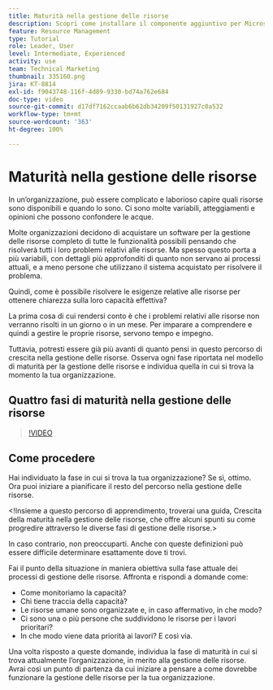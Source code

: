 ```yaml
---
title: Maturità nella gestione delle risorse
description: Scopri come installare il componente aggiuntivo per Microsoft Outlook
feature: Resource Management
type: Tutorial
role: Leader, User
level: Intermediate, Experienced
activity: use
team: Technical Marketing
thumbnail: 335160.png
jira: KT-8814
exl-id: f9043748-116f-4d89-9330-bd74a762e684
doc-type: video
source-git-commit: d17df7162ccaab6b62db34209f50131927c0a532
workflow-type: tm+mt
source-wordcount: '363'
ht-degree: 100%

---
```


# Maturità nella gestione delle risorse

In un’organizzazione, può essere complicato e laborioso capire quali risorse sono disponibili e quando lo sono. Ci sono molte variabili, atteggiamenti e opinioni che possono confondere le acque.

Molte organizzazioni decidono di acquistare un software per la gestione delle risorse completo di tutte le funzionalità possibili pensando che risolverà tutti i loro problemi relativi alle risorse. Ma spesso questo porta a più variabili, con dettagli più approfonditi di quanto non servano ai processi attuali, e a meno persone che utilizzano il sistema acquistato per risolvere il problema.

Quindi, come è possibile risolvere le esigenze relative alle risorse per ottenere chiarezza sulla loro capacità effettiva?

La prima cosa di cui rendersi conto è che i problemi relativi alle risorse non verranno risolti in un giorno o in un mese. Per imparare a comprendere e quindi a gestire le proprie risorse, servono tempo e impegno.

Tuttavia, potresti essere già più avanti di quanto pensi in questo percorso di crescita nella gestione delle risorse. Osserva ogni fase riportata nel modello di maturità per la gestione delle risorse e individua quella in cui si trova la momento la tua organizzazione.

## Quattro fasi di maturità nella gestione delle risorse

>[!VIDEO](https://video.tv.adobe.com/v/3420162/?quality=12&learn=on&enablevpops&captions=ita)


## Come procedere

Hai individuato la fase in cui si trova la tua organizzazione? Se sì, ottimo. Ora puoi iniziare a pianificare il resto del percorso nella gestione delle risorse.

&lt;!Insieme a questo percorso di apprendimento, troverai una guida, Crescita della maturità nella gestione delle risorse, che offre alcuni spunti su come progredire attraverso le diverse fasi di gestione delle risorse.&gt;

In caso contrario, non preoccuparti. Anche con queste definizioni può essere difficile determinare esattamente dove ti trovi.

Fai il punto della situazione in maniera obiettiva sulla fase attuale dei processi di gestione delle risorse. Affronta e rispondi a domande come:

* Come monitoriamo la capacità?
* Chi tiene traccia della capacità?
* Le risorse umane sono organizzate e, in caso affermativo, in che modo?
* Ci sono una o più persone che suddividono le risorse per i lavori prioritari?
* In che modo viene data priorità ai lavori? E così via.

Una volta risposto a queste domande, individua la fase di maturità in cui si trova attualmente l’organizzazione, in merito alla gestione delle risorse. Avrai così un punto di partenza da cui iniziare a pensare a come dovrebbe funzionare la gestione delle risorse per la tua organizzazione.
